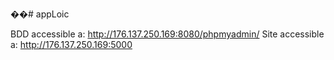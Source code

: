 ��#   a p p L o i c 

BDD accessible a: http://176.137.250.169:8080/phpmyadmin/
Site accessible a: http://176.137.250.169:5000
 
